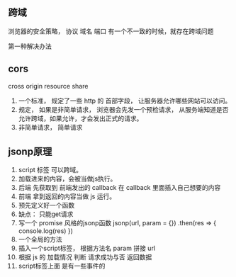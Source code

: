 ## 跨域
浏览器的安全策略， 
协议  域名  端口  有一个不一致的时候，就存在跨域问题

第一种解决办法
## cors
cross origin resource share
1. 一个标准， 规定了一些 http 的 首部字段，  让服务器允许哪些网站可以访问。
2. 规定， 如果是非简单请求， 浏览器会先发一个预检请求， 从服务端知道是否允许跨域，如果允许，才会发出正式的请求。
3. 非简单请求， 简单请求

## jsonp原理
1. script 标签 可以跨域。
2. 加载进来的内容，会被当做js执行。
3. 后端 先获取到 前端发出的 callback 在 callback 里面插入自己想要的内容
4. 前端 拿到返回的内容当做 js 运行。
5. 预先定义好一个函数
6. 缺点： 只能get请求
7. 写一个 promise 风格的jsonp函数
jsonp(url, param = {})
    .then(res => {
        console.log(res)
    })
1. 一个全局的方法
2. 插入一个script标签， 根据方法名 param 拼接 url
3. 根据 js 的 加载情况 判断 请求成功与否 返回数据
4. script标签上面 是有一些事件的